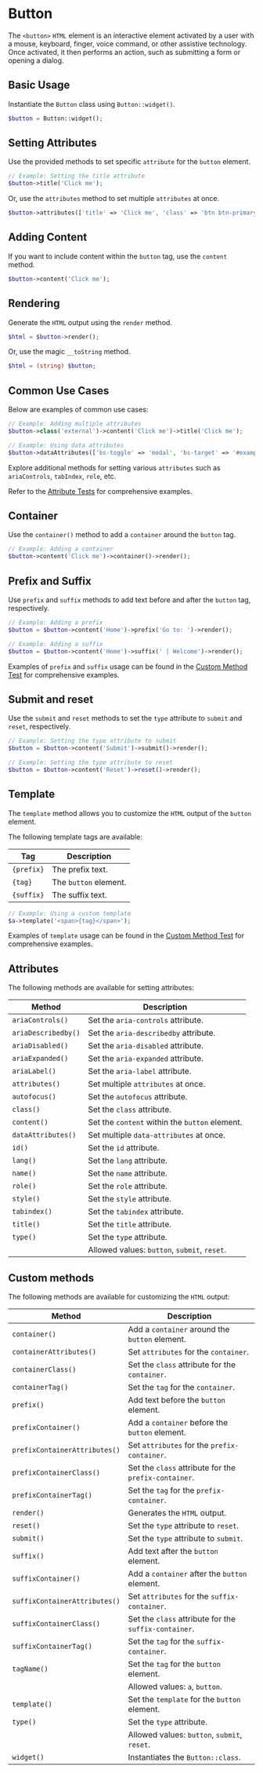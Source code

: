 # Button

The `<button>` `HTML` element is an interactive element activated by a user with a mouse, keyboard, finger, voice 
command, or other assistive technology. Once activated, it then performs an action, such as submitting a form or
opening a dialog.

## Basic Usage

Instantiate the `Button` class using `Button::widget()`.

```php
$button = Button::widget();
```

## Setting Attributes

Use the provided methods to set specific `attribute` for the `button` element.

```php
// Example: Setting the title attribute
$button->title('Click me');
```

Or, use the `attributes` method to set multiple `attributes` at once.

```php
$button->attributes(['title' => 'Click me', 'class' => 'btn btn-primary']);
```

## Adding Content

If you want to include content within the `button` tag, use the `content` method.

```php
$button->content('Click me');
```

## Rendering

Generate the `HTML` output using the `render` method.

```php
$html = $button->render();
```

Or, use the magic `__toString` method.

```php
$html = (string) $button;
```

## Common Use Cases

Below are examples of common use cases:

```php
// Example: Adding multiple attributes
$button->class('external')->content('Click me')->title('Click me');

// Example: Using data attributes
$button->dataAttributes(['bs-toggle' => 'modal', 'bs-target' => '#exampleModal', 'analytics' => 'trackClick']);
```

Explore additional methods for setting various `attributes` such as `ariaControls`, `tabIndex`, `role`, etc.

Refer to the [Attribute Tests](https://github.com/php-forge/html/blob/main/tests/Button/AttributeTest.php) for comprehensive
examples.

## Container

Use the `container()` method to add a `container` around the `button` tag.

```php
// Example: Adding a container
$button->content('Click me')->container()->render();
```

## Prefix and Suffix

Use `prefix` and `suffix` methods to add text before and after the `button` tag, respectively.

```php
// Example: Adding a prefix
$button = $button->content('Home')->prefix('Go to: ')->render();

// Example: Adding a suffix
$button = $button->content('Home')->suffix(' | Welcome')->render();
```

Examples of `prefix` and `suffix` usage can be found in the [Custom Method Test](https://github.com/php-forge/html/blob/main/tests/Button/CustomMethodTest.php)
for comprehensive examples.

## Submit and reset

Use the `submit` and `reset` methods to set the `type` attribute to `submit` and `reset`, respectively.

```php
// Example: Setting the type attribute to submit
$button = $button->content('Submit')->submit()->render();
```

```php
// Example: Setting the type attribute to reset
$button = $button->content('Reset')->reset()->render();
```

## Template

The `template` method allows you to customize the `HTML` output of the `button` element.

The following template tags are available:

| Tag        | Description             |
| ---------- | ----------------------- |
| `{prefix}` | The prefix text.        |
| `{tag}`    | The `button` element.   |
| `{suffix}` | The suffix text.        |

```php
// Example: Using a custom template
$a->template('<span>{tag}</span>');
```

Examples of `template` usage can be found in the [Custom Method Test](https://github.com/php-forge/html/blob/main/tests/Button/CustomMethodTest.php)
for comprehensive examples.

## Attributes

The following methods are available for setting attributes:

| Method             | Description                                                                                     |
| ------------------ | ------------------------------------------------------------------------------------------------|
| `ariaControls()`   | Set the `aria-controls` attribute.                                                              |
| `ariaDescribedby()`| Set the `aria-describedby` attribute.                                                           |
| `ariaDisabled()`   | Set the `aria-disabled` attribute.                                                              |
| `ariaExpanded()`   | Set the `aria-expanded` attribute.                                                              |
| `ariaLabel()`      | Set the `aria-label` attribute.                                                                 |
| `attributes()`     | Set multiple `attributes` at once.                                                              |
| `autofocus()`      | Set the `autofocus` attribute.                                                                  |
| `class()`          | Set the `class` attribute.                                                                      |
| `content()`        | Set the `content` within the `button` element.                                                  |
| `dataAttributes()` | Set multiple `data-attributes` at once.                                                         |
| `id()`             | Set the `id` attribute.                                                                         |
| `lang()`           | Set the `lang` attribute.                                                                       |
| `name()`           | Set the `name` attribute.                                                                       |
| `role()`           | Set the `role` attribute.                                                                       |
| `style()`          | Set the `style` attribute.                                                                      |
| `tabindex()`       | Set the `tabindex` attribute.                                                                   |
| `title()`          | Set the `title` attribute.                                                                      |
| `type()`           | Set the `type` attribute.                                                                       |
|                    | Allowed values: `button`, `submit`, `reset`.                                                    |

## Custom methods

The following methods are available for customizing the `HTML` output:

| Method                       | Description                                                                           |
| ---------------------------- | ------------------------------------------------------------------------------------- |
| `container()`                | Add a `container` around the `button` element.                                        |
| `containerAttributes()`      | Set `attributes` for the `container`.                                                 |
| `containerClass()`           | Set the `class` attribute for the `container`.                                        |
| `containerTag()`             | Set the `tag` for the `container`.                                                    |
| `prefix()`                   | Add text before the `button` element.                                                 |
| `prefixContainer()`          | Add a `container` before the `button` element.                                        |
| `prefixContainerAttributes()`| Set `attributes` for the `prefix-container`.                                          |
| `prefixContainerClass()`     | Set the `class` attribute for the `prefix-container`.                                 |
| `prefixContainerTag()`       | Set the `tag` for the `prefix-container`.                                             |
| `render()`                   | Generates the `HTML` output.                                                          |
| `reset()`                    | Set the `type` attribute to `reset`.                                                  |
| `submit()`                   | Set the `type` attribute to `submit`.                                                 |
| `suffix()`                   | Add text after the `button` element.                                                  |
| `suffixContainer()`          | Add a `container` after the `button` element.                                         |
| `suffixContainerAttributes()`| Set `attributes` for the `suffix-container`.                                          |
| `suffixContainerClass()`     | Set the `class` attribute for the `suffix-container`.                                 |
| `suffixContainerTag()`       | Set the `tag` for the `suffix-container`.                                             |
| `tagName()`                  | Set the `tag` for the `button` element.                                               |
|                              | Allowed values: `a`, `button`.                                                        |
| `template()`                 | Set the `template` for the `button` element.                                          |
| `type()`                     | Set the `type` attribute.                                                             |
|                              | Allowed values: `button`, `submit`, `reset`.                                          |
| `widget()`                   | Instantiates the `Button::class`.                                                     |
